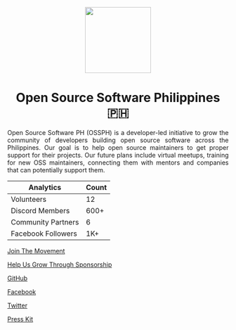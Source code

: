 <p align="center">
<img style="width: 150px" src="https://user-images.githubusercontent.com/8638243/204459340-4e2013bb-0216-486d-a72f-87454438947b.png">
<h1 align="center">Open Source Software Philippines 🇵🇭</h1>
</p>

<p style="text-align: justify">
Open Source Software PH (OSSPH) is a developer-led initiative to grow the community of developers building open source software across the Philippines. Our goal is to help open source maintainers to get proper support for their projects. Our future plans include virtual meetups, training for new OSS maintainers, connecting them with mentors and companies that can potentially support them.
</p>

| Analytics | Count |
|-----------|-------|
| Volunteers | 12 |
| Discord Members | 600+ |
| Community Partners | 6 |
| Facebook Followers | 1K+ |

[Join The Movement](https://discord.com/invite/4ujGbRJyDN)

[Help Us Grow Through Sponsorship](https://www.patreon.com/ossph)

[GitHub](https://github.com/OSSPhilippines)

[Facebook](https://www.facebook.com/ossph.org)

[Twitter](https://twitter.com/OSSPhilippines)

[Press Kit](https://bit.ly/3xjDvN2)
